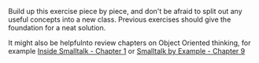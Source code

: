 Build up this exercise piece by piece, and don't be afraid to split out any useful concepts into a new class. Previous exercises should give the foundation for a neat solution.It might also be helpfulnto review chapters on Object Oriented thinking, for example [Inside Smalltalk - Chapter 1](http://sdmeta.gforge.inria.fr/FreeBooks/InsideST/InsideSmalltalk.pdf) or [Smalltalk by Example - Chapter 9](http://sdmeta.gforge.inria.fr/FreeBooks/ByExample/11%20-%20Chapter%209%20-%20Object-Oriente.pdf)